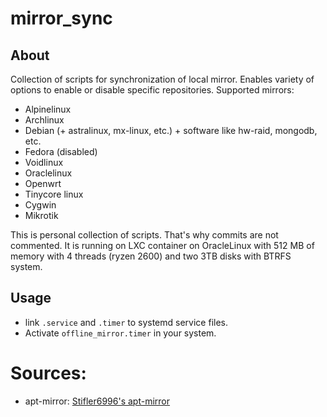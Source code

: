 mirror_sync
===========

## About
Collection of scripts for synchronization of local mirror.
Enables variety of options to enable or disable specific repositories.
Supported mirrors:
* Alpinelinux
* Archlinux
* Debian (+ astralinux, mx-linux, etc.) + software like hw-raid, mongodb, etc.
* Fedora (disabled)
* Voidlinux
* Oraclelinux
* Openwrt
* Tinycore linux
* Cygwin
* Mikrotik

This is personal collection of scripts. That's why commits are not commented.
It is running on LXC container on OracleLinux with 512 MB of memory with 4 threads (ryzen 2600) and two 3TB disks with BTRFS system.

## Usage
* link `.service` and `.timer` to systemd service files.
* Activate `offline_mirror.timer` in your system.

# Sources:
* apt-mirror: [Stifler6996's apt-mirror](https://github.com/Stifler6996/apt-mirror)